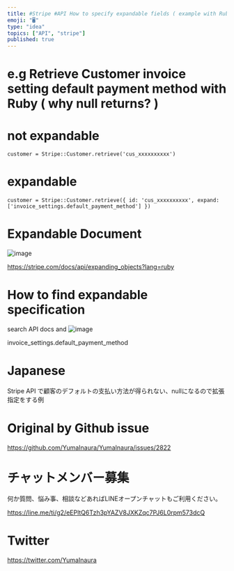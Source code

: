 ```yaml
---
title: #Stripe #API How to specify expandable fields ( example with Ruby  )
emoji: "🖥"
type: "idea"
topics: ["API", "stripe"]
published: true
---
```


# e.g Retrieve Customer invoice setting default payment method with Ruby ( why null returns? )

# not expandable

```
customer = Stripe::Customer.retrieve('cus_xxxxxxxxxx')
```

# expandable

```
customer = Stripe::Customer.retrieve({ id: 'cus_xxxxxxxxxx', expand:  ['invoice_settings.default_payment_method'] })
```

# Expandable Document

![image](https://user-images.githubusercontent.com/13635059/70369421-6b585e00-18fc-11ea-9226-b19ebeeb0862.png)

https://stripe.com/docs/api/expanding_objects?lang=ruby

# How to find expandable specification

search API docs and 
![image](https://user-images.githubusercontent.com/13635059/70369433-9b076600-18fc-11ea-939f-5fe70c98fcc8.png)

invoice_settings.default_payment_method


# Japanese 

Stripe API で顧客のデフォルトの支払い方法が得られない、nullになるので拡張指定をする例

# Original by Github issue

https://github.com/YumaInaura/YumaInaura/issues/2822








<!-- Update From Qiita API -->

# チャットメンバー募集


何か質問、悩み事、相談などあればLINEオープンチャットもご利用ください。

https://line.me/ti/g2/eEPltQ6Tzh3pYAZV8JXKZqc7PJ6L0rpm573dcQ





# Twitter


https://twitter.com/YumaInaura


<!-- Update From Qiita API -->


